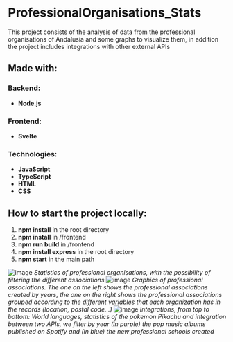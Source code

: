 # ProfessionalOrganisations_Stats
This project consists of the analysis of data from the professional organisations of Andalusia and some graphs to visualize them, in addition the project includes integrations with other external APIs

## Made with:
### Backend: 
- **Node.js**

### Frontend:
- **Svelte**

### Technologies:
- **JavaScript**
- **TypeScript**
- **HTML**
- **CSS**

## How to start the project locally:
1. **npm install** in the root directory
2. **npm install** in /frontend
3. **npm run build** in /frontend
4. **npm install express** in the root directory
5. **npm start** in the main path


![image](https://github.com/CarolinaBernalMarchena/ProfessionalOrganisations_Stats/assets/62402017/2a5fc53b-4df9-4489-85b5-203b437e86d6)
*Statistics of professional organisations, with the possibility of filtering the different associations*
![image](https://github.com/CarolinaBernalMarchena/ProfessionalOrganisations_Stats/assets/62402017/3f0e28bd-347f-4b93-bbc0-80e5e2d29783)
*Graphics of professional associations. The one on the left shows the professional associations created by years, the one on the right shows the professional associations grouped according to the different variables that each organization has in the records (location, postal code...)*
![image](https://github.com/CarolinaBernalMarchena/ProfessionalOrganisations_Stats/assets/62402017/2b493a21-f9e8-4daf-ba7f-a685d70ddc77)
*Integrations, from top to bottom: World languages, statistics of the pokemon Pikachu and integration between two APIs, we filter by year (in purple) the pop music albums published on Spotify and (in blue) the new professional schools created*

